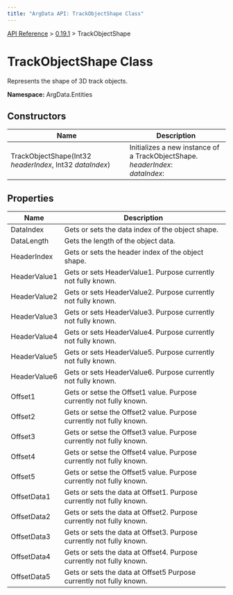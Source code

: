 ```yaml
---
title: "ArgData API: TrackObjectShape Class"
---
```


[API Reference](/argdata/api/) &gt; [0.19.1](/argdata/api/0.19.1/) &gt; TrackObjectShape

# TrackObjectShape Class

Represents the shape of 3D track objects.

**Namespace:** ArgData.Entities

## Constructors

<table class="table table-bordered table-striped ">
<thead>
  <tr>
    <th>Name</th>
    <th>Description</th>
  </tr>
</thead>
<tbody>
  <tr>
    <td>TrackObjectShape(Int32 <em>headerIndex</em>, Int32 <em>dataIndex</em>)</td>
    <td>Initializes a new instance of a TrackObjectShape.<br /><em>headerIndex</em>: <br /><em>dataIndex</em>: <br /></td>
  </tr>
</tbody>
</table>


## Properties

<table class="table table-bordered table-striped ">
<thead>
  <tr>
    <th>Name</th>
    <th>Description</th>
  </tr>
</thead>
<tbody>
  <tr>
    <td>DataIndex</td>
    <td>Gets or sets the data index of the object shape.</td>
  </tr>
  <tr>
    <td>DataLength</td>
    <td>Gets the length of the object data.</td>
  </tr>
  <tr>
    <td>HeaderIndex</td>
    <td>Gets or sets the header index of the object shape.</td>
  </tr>
  <tr>
    <td>HeaderValue1</td>
    <td>Gets or sets HeaderValue1. Purpose currently not fully known.</td>
  </tr>
  <tr>
    <td>HeaderValue2</td>
    <td>Gets or sets HeaderValue2. Purpose currently not fully known.</td>
  </tr>
  <tr>
    <td>HeaderValue3</td>
    <td>Gets or sets HeaderValue3. Purpose currently not fully known.</td>
  </tr>
  <tr>
    <td>HeaderValue4</td>
    <td>Gets or sets HeaderValue4. Purpose currently not fully known.</td>
  </tr>
  <tr>
    <td>HeaderValue5</td>
    <td>Gets or sets HeaderValue5. Purpose currently not fully known.</td>
  </tr>
  <tr>
    <td>HeaderValue6</td>
    <td>Gets or sets HeaderValue6. Purpose currently not fully known.</td>
  </tr>
  <tr>
    <td>Offset1</td>
    <td>Gets or setse the Offset1 value. Purpose currently not fully known.</td>
  </tr>
  <tr>
    <td>Offset2</td>
    <td>Gets or setse the Offset2 value. Purpose currently not fully known.</td>
  </tr>
  <tr>
    <td>Offset3</td>
    <td>Gets or setse the Offset3 value. Purpose currently not fully known.</td>
  </tr>
  <tr>
    <td>Offset4</td>
    <td>Gets or setse the Offset4 value. Purpose currently not fully known.</td>
  </tr>
  <tr>
    <td>Offset5</td>
    <td>Gets or setse the Offset5 value. Purpose currently not fully known.</td>
  </tr>
  <tr>
    <td>OffsetData1</td>
    <td>Gets or sets the data at Offset1. Purpose currently not fully known.</td>
  </tr>
  <tr>
    <td>OffsetData2</td>
    <td>Gets or sets the data at Offset2. Purpose currently not fully known.</td>
  </tr>
  <tr>
    <td>OffsetData3</td>
    <td>Gets or sets the data at Offset3. Purpose currently not fully known.</td>
  </tr>
  <tr>
    <td>OffsetData4</td>
    <td>Gets or sets the data at Offset4. Purpose currently not fully known.</td>
  </tr>
  <tr>
    <td>OffsetData5</td>
    <td>Gets or sets the data at Offset5 Purpose currently not fully known.</td>
  </tr>
</tbody>
</table>


